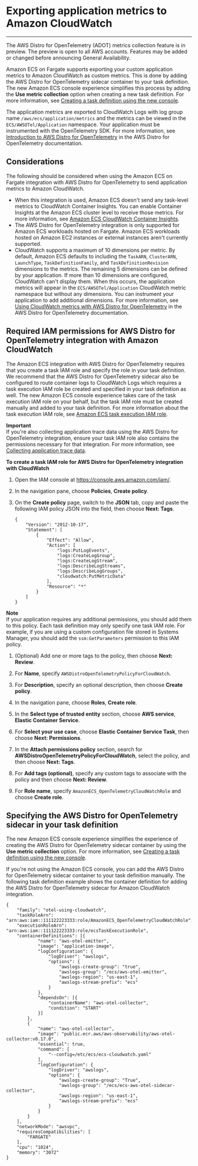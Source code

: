 # Exporting application metrics to Amazon CloudWatch<a name="application-metrics-cloudwatch"></a>

****  
The AWS Distro for OpenTelemetry \(ADOT\) metrics collection feature is in preview\. The preview is open to all AWS accounts\. Features may be added or changed before announcing General Availability\.

Amazon ECS on Fargate supports exporting your custom application metrics to Amazon CloudWatch as custom metrics\. This is done by adding the AWS Distro for OpenTelemetry sidecar container to your task definition\. The new Amazon ECS console experience simplifies this process by adding the **Use metric collection** option when creating a new task definition\. For more information, see [Creating a task definition using the new console](create-task-definition.md)\.

The application metrics are exported to CloudWatch Logs with log group name `/aws/ecs/application/metrics` and the metrics can be viewed in the `ECS/AWSOTel/Application` namespace\. Your application must be instrumented with the OpenTelemetry SDK\. For more information, see [Introduction to AWS Distro for OpenTelemetry](https://aws-otel.github.io/docs/introduction) in the AWS Distro for OpenTelemetry documentation\.

## Considerations<a name="application-metrics-cloudwatch-considerations"></a>

The following should be considered when using the Amazon ECS on Fargate integration with AWS Distro for OpenTelemetry to send application metrics to Amazon CloudWatch\.
+ When this integration is used, Amazon ECS doesn't send any task\-level metrics to CloudWatch Container Insights\. You can enable Container Insights at the Amazon ECS cluster level to receive those metrics\. For more information, see [Amazon ECS CloudWatch Container Insights](cloudwatch-container-insights.md)\.
+ The AWS Distro for OpenTelemetry integration is only supported for Amazon ECS workloads hosted on Fargate\. Amazon ECS workloads hosted on Amazon EC2 instances or external instances aren't currently supported\.
+ CloudWatch supports a maximum of 10 dimensions per metric\. By default, Amazon ECS defaults to including the `TaskARN`, `ClusterARN`, `LaunchType`, `TaskDefinitionFamily`, and `TaskDefinitionRevision` dimensions to the metrics\. The remaining 5 dimensions can be defined by your application\. If more than 10 dimensions are configured, CloudWatch can't display them\. When this occurs, the application metrics will appear in the `ECS/AWSOTel/Application` CloudWatch metric namespace but without any dimensions\. You can instrument your application to add additional dimensions\. For more information, see [Using CloudWatch metrics with AWS Distro for OpenTelemetry](https://aws-otel.github.io/docs/getting-started/cloudwatch-metrics#cloudwatch-emf-exporter-awsemf) in the AWS Distro for OpenTelemetry documentation\. 

## Required IAM permissions for AWS Distro for OpenTelemetry integration with Amazon CloudWatch<a name="application-metrics-cloudwatch-iam"></a>

The Amazon ECS integration with AWS Distro for OpenTelemetry requires that you create a task IAM role and specify the role in your task definition\. We recommend that the AWS Distro for OpenTelemetry sidecar also be configured to route container logs to CloudWatch Logs which requires a task execution IAM role be created and specified in your task definition as well\. The new Amazon ECS console experience takes care of the task execution IAM role on your behalf, but the task IAM role must be created manually and added to your task definition\. For more information about the task execution IAM role, see [Amazon ECS task execution IAM role](task_execution_IAM_role.md)\.

**Important**  
If you're also collecting application trace data using the AWS Distro for OpenTelemetry integration, ensure your task IAM role also contains the permissions necessary for that integration\. For more information, see [Collecting application trace data](trace-data.md)\.

**To create a task IAM role for AWS Distro for OpenTelemetry integration with CloudWatch**

1. Open the IAM console at [https://console\.aws\.amazon\.com/iam/](https://console.aws.amazon.com/iam/)\.

1. In the navigation pane, choose **Policies**, **Create policy**\.

1. On the **Create policy** page, switch to the **JSON** tab, copy and paste the following IAM policy JSON into the field, then choose **Next: Tags**\.

   ```
   {
       "Version": "2012-10-17",
       "Statement": [
           {
               "Effect": "Allow",
               "Action": [
                   "logs:PutLogEvents",
                   "logs:CreateLogGroup",
                   "logs:CreateLogStream",
                   "logs:DescribeLogStreams",
                   "logs:DescribeLogGroups",
                   "cloudwatch:PutMetricData"
               ],
               "Resource": "*"
           }
       ]
   }
   ```
**Note**  
If your application requires any additional permissions, you should add them to this policy\. Each task definition may only specify one task IAM role\. For example, if you are using a custom configuration file stored in Systems Manager, you should add the `ssm:GetParameters` permission to this IAM policy\.

1. \(Optional\) Add one or more tags to the policy, then choose **Next: Review**\.

1. For **Name**, specify `AWSDistroOpenTelemetryPolicyForCloudWatch`\.

1. For **Description**, specify an optional description, then choose **Create policy**\.

1. In the navigation pane, choose **Roles**, **Create role**\.

1. In the **Select type of trusted entity** section, choose **AWS service**, **Elastic Container Service**\.

1. For **Select your use case**, choose **Elastic Container Service Task**, then choose **Next: Permissions**\.

1. In the **Attach permissions policy** section, search for **AWSDistroOpenTelemetryPolicyForCloudWatch**, select the policy, and then choose **Next: Tags**\.

1. For **Add tags \(optional\)**, specify any custom tags to associate with the policy and then choose **Next: Review**\.

1. For **Role name**, specify `AmazonECS_OpenTelemetryCloudWatchRole` and choose **Create role**\.

## Specifying the AWS Distro for OpenTelemetry sidecar in your task definition<a name="application-metrics-cloudwatch-containerdefinitions"></a>

The new Amazon ECS console experience simplifies the experience of creating the AWS Distro for OpenTelemetry sidecar container by using the **Use metric collection** option\. For more information, see [Creating a task definition using the new console](create-task-definition.md)\.

If you're not using the Amazon ECS console, you can add the AWS Distro for OpenTelemetry sidecar container to your task definition manually\. The following task definition example shows the container definition for adding the AWS Distro for OpenTelemetry sidecar for Amazon CloudWatch integration\.

```
{
	"family": "otel-using-cloudwatch",
	"taskRoleArn": "arn:aws:iam::111122223333:role/AmazonECS_OpenTelemetryCloudWatchRole",
	"executionRoleArn": "arn:aws:iam::111122223333:role/ecsTaskExecutionRole",
	"containerDefinitions": [{
			"name": "aws-otel-emitter",
			"image": "application-image",
			"logConfiguration": {
				"logDriver": "awslogs",
				"options": {
					"awslogs-create-group": "true",
					"awslogs-group": "/ecs/aws-otel-emitter",
					"awslogs-region": "us-east-1",
					"awslogs-stream-prefix": "ecs"
				}
			},
			"dependsOn": [{
				"containerName": "aws-otel-collector",
				"condition": "START"
			}]
		},
		{
			"name": "aws-otel-collector",
			"image": "public.ecr.aws/aws-observability/aws-otel-collector:v0.17.0",
			"essential": true,
			"command": [
				"--config=/etc/ecs/ecs-cloudwatch.yaml"
			],
			"logConfiguration": {
				"logDriver": "awslogs",
				"options": {
					"awslogs-create-group": "True",
					"awslogs-group": "/ecs/ecs-aws-otel-sidecar-collector",
					"awslogs-region": "us-east-1",
					"awslogs-stream-prefix": "ecs"
				}
			}
		}
	],
	"networkMode": "awsvpc",
	"requiresCompatibilities": [
		"FARGATE"
	],
	"cpu": "1024",
	"memory": "3072"
}
```